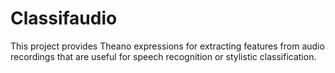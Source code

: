 Classifaudio
============

This project provides Theano expressions for extracting features from audio
recordings that are useful for speech recognition or stylistic classification.


